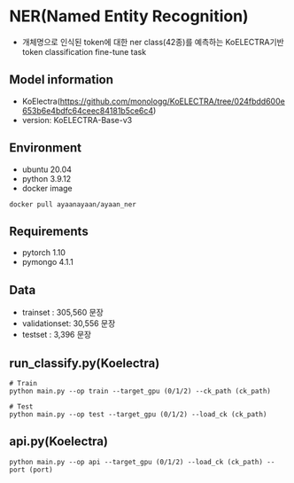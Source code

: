 # NER(Named Entity Recognition)
- 개체명으로 인식된 token에 대한 ner class(42종)를 예측하는 KoELECTRA기반 token classification fine-tune task

## Model information
- KoElectra(https://github.com/monologg/KoELECTRA/tree/024fbdd600e653b6e4bdfc64ceec84181b5ce6c4)
- version: KoELECTRA-Base-v3

## Environment
- ubuntu 20.04
- python 3.9.12
- docker image
```
docker pull ayaanayaan/ayaan_ner
```

## Requirements
- pytorch 1.10
- pymongo 4.1.1

## Data
- trainset : 305,560 문장
- validationset: 30,556 문장
- testset : 3,396 문장


## run_classify.py(Koelectra)
```
# Train
python main.py --op train --target_gpu (0/1/2) --ck_path (ck_path)

# Test
python main.py --op test --target_gpu (0/1/2) --load_ck (ck_path)
```

## api.py(Koelectra)
```
python main.py --op api --target_gpu (0/1/2) --load_ck (ck_path) --port (port)
```
